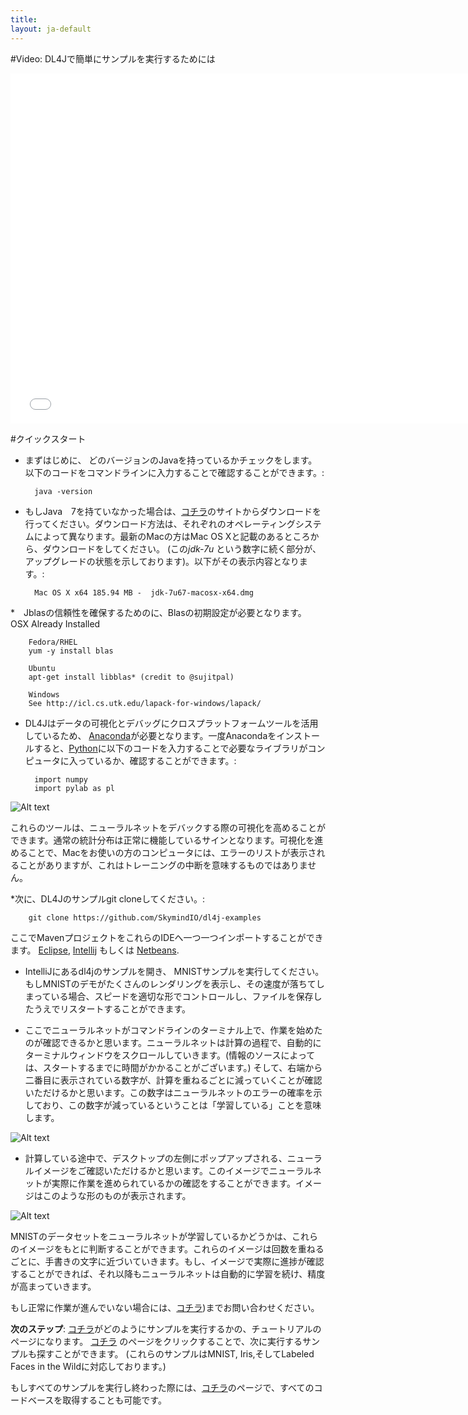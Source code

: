 ```yaml
---
title: 
layout: ja-default
---
```


#Video: DL4Jで簡単にサンプルを実行するためには

<iframe width="750" height="560" src="//www.youtube.com/embed/2lwsHKUrXMk" frameborder="0" allowfullscreen></iframe>

#クイックスタート

* まずはじめに、 どのバージョンのJavaを持っているかチェックをします。以下のコードをコマンドラインに入力することで確認することができます。:

		java -version

* もしJava　7を持ていなかった場合は、[コチラ](http://www.oracle.com/technetwork/java/javase/downloads/jdk7-downloads-1880260.html)のサイトからダウンロードを行ってください。ダウンロード方法は、それぞれのオペレーティングシステムによって異なります。最新のMacの方はMac OS Xと記載のあるところから、ダウンロードをしてください。 (この*jdk-7u* という数字に続く部分が、アップグレードの状態を示しております)。以下がその表示内容となります。:

		Mac OS X x64 185.94 MB -  jdk-7u67-macosx-x64.dmg

*　Jblasの信頼性を確保するためのに、Blasの初期設定が必要となります。
		OSX
		Already Installed
		
		Fedora/RHEL
		yum -y install blas

		Ubuntu
		apt-get install libblas* (credit to @sujitpal)

		Windows
		See http://icl.cs.utk.edu/lapack-for-windows/lapack/

* DL4Jはデータの可視化とデバッグにクロスプラットフォームツールを活用しているため、 [Anaconda](http://continuum.io/downloads)が必要となります。一度Anacondaをインストールすると、[Python](https://ja.wikipedia.org/wiki/Python)に以下のコードを入力することで必要なライブラリがコンピュータに入っているか、確認することができます。:

		import numpy
		import pylab as pl

![Alt text](../img/python_shot.png)

これらのツールは、ニューラルネットをデバックする際の可視化を高めることができます。通常の統計分布は正常に機能しているサインとなります。可視化を進めることで、Macをお使いの方のコンピュータには、エラーのリストが表示されることがありますが、これはトレーニングの中断を意味するものではありません。

*次に、DL4Jのサンプルgit cloneしてください。:

		git clone https://github.com/SkymindIO/dl4j-examples

ここでMavenプロジェクトをこれらのIDEへ一つ一つインポートすることができます。
[Eclipse](http://books.sonatype.com/m2eclipse-book/reference/creating-sect-importing-projects.html),  [Intellij](https://www.jetbrains.com/idea/help/importing-project-from-maven-model.html) もしくは [Netbeans](http://wiki.netbeans.org/MavenBestPractices).

* IntelliJにあるdl4jのサンプルを開き、 MNISTサンプルを実行してください。もしMNISTのデモがたくさんのレンダリングを表示し、その速度が落ちてしまっている場合、スピードを適切な形でコントロールし、ファイルを保存したうえでリスタートすることができます。

* ここでニューラルネットがコマンドラインのターミナル上で、作業を始めたのが確認できるかと思います。ニューラルネットは計算の過程で、自動的にターミナルウィンドウをスクロールしていきます。(情報のソースによっては、スタートするまでに時間がかかることがございます。) そして、右端から二番目に表示されている数字が、計算を重ねるごとに減っていくことが確認いただけるかと思います。この数字はニューラルネットのエラーの確率を示しており、この数字が減っているということは「学習している」ことを意味します。

![Alt text](../img/learning.png)

* 計算している途中で、デスクトップの左側にポップアップされる、ニューラルイメージをご確認いただけるかと思います。このイメージでニューラルネットが実際に作業を進められているかの確認をすることができます。イメージはこのような形のものが表示されます。

![Alt text](../img/numeral_reconstructions.png)

MNISTのデータセットをニューラルネットが学習しているかどうかは、これらのイメージをもとに判断することができます。これらのイメージは回数を重ねるごとに、手書きの文字に近づいていきます。もし、イメージで実際に進捗が確認することができれば、それ以降もニューラルネットは自動的に学習を続け、精度が高まっていきます。

もし正常に作業が進んでいない場合には、[コチラ](https://groups.google.com/forum/#!forum/deeplearning4j))までお問い合わせください。

**次のステップ**:  [コチラ](../runexample.html)がどのようにサンプルを実行するかの、チュートリアルのページになります。  [コチラ](https://github.com/SkymindIO/dl4j-examples/tree/master/src/main/java/org/deeplearning4j) のページをクリックすることで、次に実行するサンプルも探すことができます。 (これらのサンプルはMNIST, Iris,そしてLabeled Faces in the Wildに対応しております。)

もしすべてのサンプルを実行し終わった際には、[コチラ](../ja-gettingstarted.html)のページで、すべてのコードベースを取得することも可能です。
